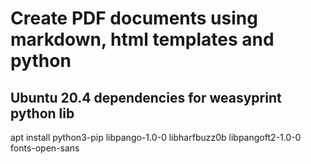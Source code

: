 # Create PDF documents using markdown, html templates and python

## Ubuntu 20.4 dependencies for weasyprint python lib
apt install python3-pip libpango-1.0-0 libharfbuzz0b libpangoft2-1.0-0 fonts-open-sans